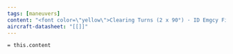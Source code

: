```yaml
---
tags: [maneuvers]
content: "<font color=\"yellow\">Clearing Turns (2 x 90°) · ID Emgcy Field · Mixture Rich · Carb Heat On (If Below Green)</font>"
aircraft-datasheet: "[[]]"
---
```

`= this.content`